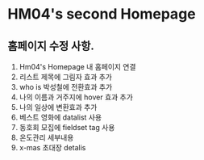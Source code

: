 # HM04's second Homepage
## 홈페이지 수정 사항.
1. Hm04's Homepage 내 홈페이지 연결
2. 리스트 제목에 그림자 효과 추가
3. who is 박성철에 전환효과 추가
4. 나의 이름과 거주지에 hover 효과 추가
5. 나의 일상에 변환효과 추가
6. 베스트 영화에 datalist 사용
7. 동호회 모집에 fieldset tag 사용
8. 온도관리 세부내용 
9. x-mas 초대장 detalis 
